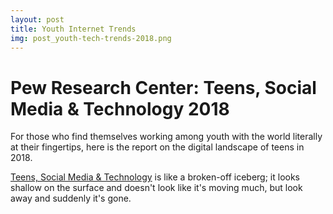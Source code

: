 ```yaml
---
layout: post
title: Youth Internet Trends
img: post_youth-tech-trends-2018.png
---
```


# Pew Research Center: Teens, Social Media & Technology 2018

For those who find themselves working among youth with the world literally at their fingertips, here is the report on the digital landscape of teens in 2018. 

[Teens, Social Media & Technology](http://www.pewinternet.org/2018/05/31/teens-social-media-technology-2018/) is like a broken-off iceberg; it looks shallow on the surface and doesn't look like it's moving much, but look away and suddenly it's gone. 